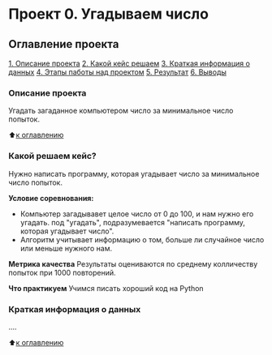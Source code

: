 # Проект 0. Угадываем число

## Оглавление проекта
[1. Описание проекта](_______)
[2. Какой кейс решаем](_______)
[3. Краткая информация о данных](______)
[4. Этапы паботы над проектом](______)
[5. Результат](______)
[6. Выводы](______)

### Описание проекта
Угадать загаданное компьютером число за минимальное число попыток.

:arrow_up:[к оглавлению](______)

### Какой решаем кейс?
Нужно написать программу, которая угадывает число за минимальное число попыток.

**Условие соревнования:**
- Компьютер загадывавет целое число от 0 до 100, и нам нужно его угадать. под "угадать", подразумевается "написать 
программу, которая угадывает число".
- Алгоритм учитывает информацию о том, больше ли случайное число или меньше нужного нам.

**Метрика качества**
Результаты оцениваются по среднему колличеству попыток при 1000 повторений.

**Что практикуем**
Учимся писать хороший код на Python

### Краткая информация о данных
....

:arrow_up:[к оглавлению](______)
